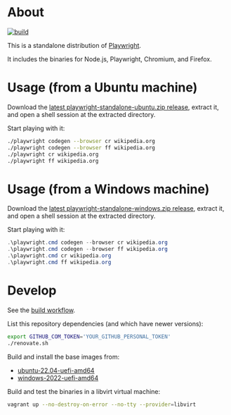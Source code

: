# About

[![build](https://github.com/rgl/playwright-standalone/actions/workflows/build.yml/badge.svg)](https://github.com/rgl/playwright-standalone/actions/workflows/build.yml)

This is a standalone distribution of [Playwright](https://github.com/microsoft/playwright).

It includes the binaries for Node.js, Playwright, Chromium, and Firefox.

# Usage (from a Ubuntu machine)

Download the [latest playwright-standalone-ubuntu.zip release](https://github.com/rgl/playwright-standalone/releases/latest), extract it, and open a shell session at the extracted directory.

Start playing with it:

```bash
./playwright codegen --browser cr wikipedia.org
./playwright codegen --browser ff wikipedia.org
./playwright cr wikipedia.org
./playwright ff wikipedia.org
```

# Usage (from a Windows machine)

Download the [latest playwright-standalone-windows.zip release](https://github.com/rgl/playwright-standalone/releases/latest), extract it, and open a shell session at the extracted directory.

Start playing with it:

```powershell
.\playwright.cmd codegen --browser cr wikipedia.org
.\playwright.cmd codegen --browser ff wikipedia.org
.\playwright.cmd cr wikipedia.org
.\playwright.cmd ff wikipedia.org
```

# Develop

See the [build workflow](.github/workflows/build.yml).

List this repository dependencies (and which have newer versions):

```bash
export GITHUB_COM_TOKEN='YOUR_GITHUB_PERSONAL_TOKEN'
./renovate.sh
```

Build and install the base images from:

* [ubuntu-22.04-uefi-amd64](https://github.com/rgl/ubuntu-vagrant)
* [windows-2022-uefi-amd64](https://github.com/rgl/windows-vagrant)

Build and test the binaries in a libvirt virtual machine:

```bash
vagrant up --no-destroy-on-error --no-tty --provider=libvirt
```
